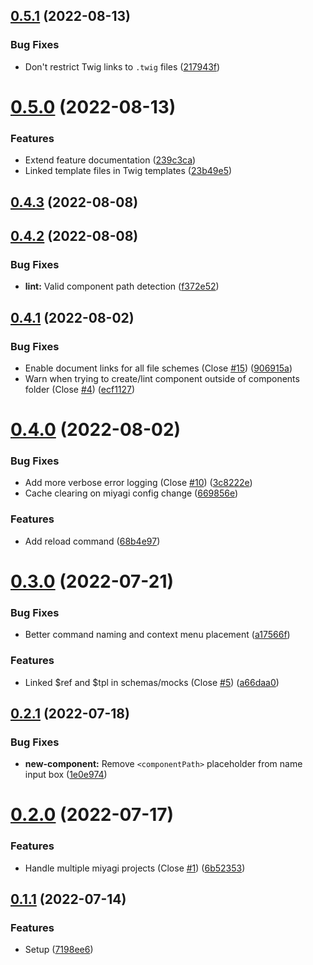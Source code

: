 ## [0.5.1](https://github.com/miyagi-dev/vscode-miyagi/compare/v0.5.0...v0.5.1) (2022-08-13)


### Bug Fixes

* Don't restrict Twig links to `.twig` files ([217943f](https://github.com/miyagi-dev/vscode-miyagi/commit/217943f4296e82c8a94f166b9d3b0779e2bfea5a))



# [0.5.0](https://github.com/miyagi-dev/vscode-miyagi/compare/v0.4.3...v0.5.0) (2022-08-13)


### Features

* Extend feature documentation ([239c3ca](https://github.com/miyagi-dev/vscode-miyagi/commit/239c3ca7deee35e5e981a7d9a1f98069a54a651e))
* Linked template files in Twig templates ([23b49e5](https://github.com/miyagi-dev/vscode-miyagi/commit/23b49e58d9f4db1c18e556b93c06aaeed4986b47))



## [0.4.3](https://github.com/miyagi-dev/vscode-miyagi/compare/v0.4.2...v0.4.3) (2022-08-08)



## [0.4.2](https://github.com/miyagi-dev/vscode-miyagi/compare/v0.4.1...v0.4.2) (2022-08-08)


### Bug Fixes

* **lint:** Valid component path detection ([f372e52](https://github.com/miyagi-dev/vscode-miyagi/commit/f372e526e12d8f50de024f69bdfb840eda06267f))



## [0.4.1](https://github.com/miyagi-dev/vscode-miyagi/compare/v0.4.0...v0.4.1) (2022-08-02)


### Bug Fixes

* Enable document links for all file schemes (Close [#15](https://github.com/miyagi-dev/vscode-miyagi/issues/15)) ([906915a](https://github.com/miyagi-dev/vscode-miyagi/commit/906915a560208327dff45d079abebaccd6ef3c6f))
* Warn when trying to create/lint component outside of components folder (Close [#4](https://github.com/miyagi-dev/vscode-miyagi/issues/4)) ([ecf1127](https://github.com/miyagi-dev/vscode-miyagi/commit/ecf1127b3ec8b05297892fedfbdc3beeb8cf7290))



# [0.4.0](https://github.com/miyagi-dev/vscode-miyagi/compare/v0.3.0...v0.4.0) (2022-08-02)


### Bug Fixes

* Add more verbose error logging (Close [#10](https://github.com/miyagi-dev/vscode-miyagi/issues/10)) ([3c8222e](https://github.com/miyagi-dev/vscode-miyagi/commit/3c8222e2a90b3ef975ee3c8523050ff562adfa88))
* Cache clearing on miyagi config change ([669856e](https://github.com/miyagi-dev/vscode-miyagi/commit/669856efb8b5018c5266931410e8c0f8b079e35d))


### Features

* Add reload command ([68b4e97](https://github.com/miyagi-dev/vscode-miyagi/commit/68b4e976a4cfb7d258f99098a657d4606381c054))



# [0.3.0](https://github.com/miyagi-dev/vscode-miyagi/compare/v0.2.1...v0.3.0) (2022-07-21)


### Bug Fixes

* Better command naming and context menu placement ([a17566f](https://github.com/miyagi-dev/vscode-miyagi/commit/a17566f63e0675a2d4db1833e14be6b099042c52))


### Features

* Linked $ref and $tpl in schemas/mocks (Close [#5](https://github.com/miyagi-dev/vscode-miyagi/issues/5)) ([a66daa0](https://github.com/miyagi-dev/vscode-miyagi/commit/a66daa0d5e48e8ff178dad1aab8ab55ef16f785d))



## [0.2.1](https://github.com/miyagi-dev/vscode-miyagi/compare/v0.2.0...v0.2.1) (2022-07-18)


### Bug Fixes

* **new-component:** Remove `<componentPath>` placeholder from name input box ([1e0e974](https://github.com/miyagi-dev/vscode-miyagi/commit/1e0e974edadef59f1bfebb6fb1bd1b86420d008e))



# [0.2.0](https://github.com/miyagi-dev/vscode-miyagi/compare/v0.1.1...v0.2.0) (2022-07-17)


### Features

* Handle multiple miyagi projects (Close [#1](https://github.com/miyagi-dev/vscode-miyagi/issues/1)) ([6b52353](https://github.com/miyagi-dev/vscode-miyagi/commit/6b523537a7d25f4b2fab52e79084502d2cf6e0c8))



## [0.1.1](https://github.com/miyagi-dev/vscode-miyagi/compare/7198ee631bbf4c99bfcbb2306b9361bd6c0ee357...v0.1.1) (2022-07-14)


### Features

* Setup ([7198ee6](https://github.com/miyagi-dev/vscode-miyagi/commit/7198ee631bbf4c99bfcbb2306b9361bd6c0ee357))



